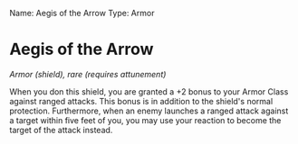 Name: Aegis of the Arrow
Type: Armor

# Aegis of the Arrow
_Armor (shield), rare (requires attunement)_

When you don this shield, you are granted a +2 bonus to your Armor Class against ranged attacks. This bonus is in addition to the shield's normal protection. Furthermore, when an enemy launches a ranged attack against a target within five feet of you, you may use your reaction to become the target of the attack instead. 
